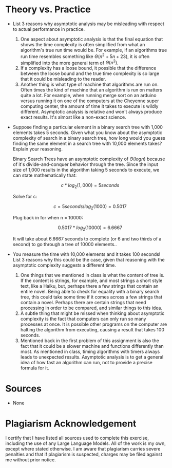 # Theory vs. Practice

- List 3 reasons why asymptotic analysis may be misleading with respect to
  actual performance in practice.

  1) One aspect about asymptotic analysis is that the final equation
    that shows the time complexity is often simplified from what an
    algorithm's true run time would be. For example, if an algorithms
    true run time resembles something like $\Theta(n^2 + 5n + 23)$,
    it is often simplified into the more general term of $\Theta(n^2)$.
  2) If a complexity has a loose bound, it possible that the difference
    between the loose bound and the true time complexity is so large that 
    it could be misleading to the reader.
  3) Another thing is what type of machine that algorithms are run on. Often 
    times the kind of machine that an algorithm is run on matters quite a lot. 
    For example, when running merge sort on an arduino versus running it on one 
    of the computers at the Cheyenne super computing center, the amount of time 
    it takes to execute is wildly different. Asymptotic analysis is relative
    and won't always produce exact results. It's almost like a non-exact 
    science.



- Suppose finding a particular element in a binary search tree with 1,000
  elements takes 5 seconds. Given what you know about the asymptotic complexity
  of search in a binary search tree, how long would you guess finding the same
  element in a search tree with 10,000 elements takes? Explain your reasoning.

  Binary Search Trees have an asymptotic complexity of $\Theta(logn)$ because of
  it's divide-and-conquer behavior through the tree. Since the input size of 
  1,000 results in the algorithm taking 5 seconds to execute, we can state
  mathematically that:
  
  $$c*log{_2}(1,000) = 5 seconds$$

  Solve for c:

  $$c = 5 seconds / log{_2}(1000) = 0.5017$$

  Plug back in for when n = 10000:

  $$0.5017 * log{_2}(10000) = 6.6667$$

  It will take about 6.6667 seconds to complete (or 6 and two thirds of a second) 
  to go through a tree of 10000 elements..


- You measure the time with 10,000 elements and it takes 100 seconds! List 3
  reasons why this could be the case, given that reasoning with the asymptotic
  complexity suggests a different time.

  1) One things that we mentioned in class is what the content of tree is. If 
    the content is strings, for example, and most strings a short style text, 
    like a Haiku, but, perhaps there a few strings that contain an entire 
    novel. Being able to check for equality with a binary search tree, this 
    could take some time if it comes across a few strings that contain a novel. 
    Perhaps there are certain strings that need processing in order to be 
    compared, and similar things to this idea.
  2) A subtle thing that might be missed when thinking about asymptotic 
    complexity is the fact that computers can only run so many processes at 
    once. It is possible other programs on the computer are halting the 
    algorithm from executing, causing a result that takes 100 seconds.
  3) Mentioned back in the first problem of this assignment is also 
    the fact that it could be a slower machine and functions differently 
    than most. As mentioned in class, timing algorithms with timers 
    always leads to unexpected results. Asymptotic analysis is to get 
    a general idea of how fast an algorithm can run, not to provide a 
    precise formula for it.



# Sources
- None

# Plagiarism Acknowledgement

I certify that I have listed all sources used to complete this exercise, 
including the use of any Large Language Models. All of the work is my own, 
except where stated otherwise. I am aware that plagiarism carries severe 
penalties and that if plagiarism is suspected, charges may be filed against 
me without prior notice.